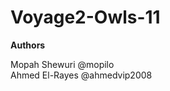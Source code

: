 # Voyage2-Owls-11

<Strong>Authors</strong>

Mopah Shewuri @mopilo
<br>
Ahmed El-Rayes @ahmedvip2008

